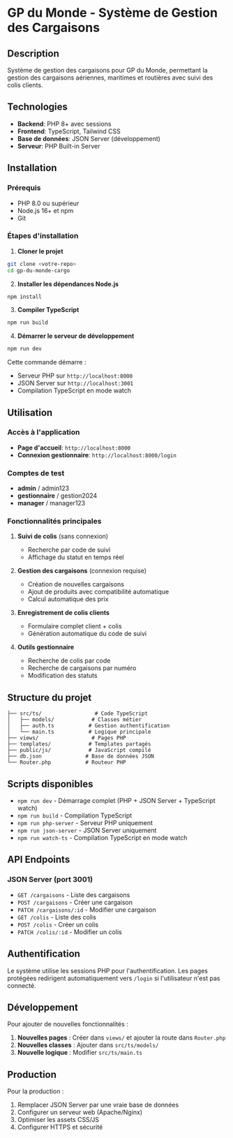 # GP du Monde - Système de Gestion des Cargaisons

## Description
Système de gestion des cargaisons pour GP du Monde, permettant la gestion des cargaisons aériennes, maritimes et routières avec suivi des colis clients.

## Technologies
- **Backend**: PHP 8+ avec sessions
- **Frontend**: TypeScript, Tailwind CSS
- **Base de données**: JSON Server (développement)
- **Serveur**: PHP Built-in Server

## Installation

### Prérequis
- PHP 8.0 ou supérieur
- Node.js 16+ et npm
- Git

### Étapes d'installation

1. **Cloner le projet**
```bash
git clone <votre-repo>
cd gp-du-monde-cargo
```

2. **Installer les dépendances Node.js**
```bash
npm install
```

3. **Compiler TypeScript**
```bash
npm run build
```

4. **Démarrer le serveur de développement**
```bash
npm run dev
```

Cette commande démarre :
- Serveur PHP sur `http://localhost:8000`
- JSON Server sur `http://localhost:3001`
- Compilation TypeScript en mode watch

## Utilisation

### Accès à l'application
- **Page d'accueil**: `http://localhost:8000`
- **Connexion gestionnaire**: `http://localhost:8000/login`

### Comptes de test
- **admin** / admin123
- **gestionnaire** / gestion2024
- **manager** / manager123

### Fonctionnalités principales

1. **Suivi de colis** (sans connexion)
   - Recherche par code de suivi
   - Affichage du statut en temps réel

2. **Gestion des cargaisons** (connexion requise)
   - Création de nouvelles cargaisons
   - Ajout de produits avec compatibilité automatique
   - Calcul automatique des prix

3. **Enregistrement de colis clients**
   - Formulaire complet client + colis
   - Génération automatique du code de suivi

4. **Outils gestionnaire**
   - Recherche de colis par code
   - Recherche de cargaisons par numéro
   - Modification des statuts

## Structure du projet

```
├── src/ts/                 # Code TypeScript
│   ├── models/            # Classes métier
│   ├── auth.ts           # Gestion authentification
│   └── main.ts           # Logique principale
├── views/                 # Pages PHP
├── templates/            # Templates partagés
├── public/js/            # JavaScript compilé
├── db.json              # Base de données JSON
└── Router.php           # Routeur PHP
```

## Scripts disponibles

- `npm run dev` - Démarrage complet (PHP + JSON Server + TypeScript watch)
- `npm run build` - Compilation TypeScript
- `npm run php-server` - Serveur PHP uniquement
- `npm run json-server` - JSON Server uniquement
- `npm run watch-ts` - Compilation TypeScript en mode watch

## API Endpoints

### JSON Server (port 3001)
- `GET /cargaisons` - Liste des cargaisons
- `POST /cargaisons` - Créer une cargaison
- `PATCH /cargaisons/:id` - Modifier une cargaison
- `GET /colis` - Liste des colis
- `POST /colis` - Créer un colis
- `PATCH /colis/:id` - Modifier un colis

## Authentification

Le système utilise les sessions PHP pour l'authentification. Les pages protégées redirigent automatiquement vers `/login` si l'utilisateur n'est pas connecté.

## Développement

Pour ajouter de nouvelles fonctionnalités :

1. **Nouvelles pages** : Créer dans `views/` et ajouter la route dans `Router.php`
2. **Nouvelles classes** : Ajouter dans `src/ts/models/`
3. **Nouvelle logique** : Modifier `src/ts/main.ts`

## Production

Pour la production :
1. Remplacer JSON Server par une vraie base de données
2. Configurer un serveur web (Apache/Nginx)
3. Optimiser les assets CSS/JS
4. Configurer HTTPS et sécurité